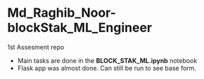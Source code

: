 # Md_Raghib_Noor-blockStak_ML_Engineer
1st Assesment repo


- Main tasks are done in the **BLOCK_STAK_ML.ipynb** notebook
- Flask app was almost done. Can still be run to see base form.

